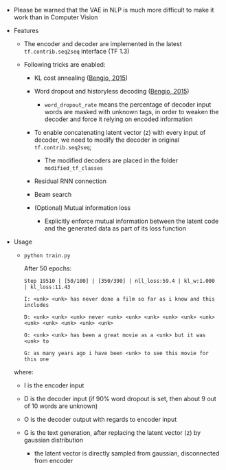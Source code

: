 * Please be warned that the VAE in NLP is much more difficult to make it work than in Computer Vision
* Features

   * The encoder and decoder are implemented in the latest ```tf.contrib.seq2seq``` interface (TF 1.3)

   * Following tricks are enabled:

     * KL cost annealing ([Bengio, 2015](https://arxiv.org/abs/1511.06349))

     * Word dropout and historyless decoding ([Bengio, 2015](https://arxiv.org/abs/1511.06349))
       * ```word_dropout_rate``` means the percentage of decoder input words are masked with unknown tags, in order to weaken the decoder and force it relying on encoded information

     * To enable concatenating latent vector (z) with every input of decoder, we need to modify the decoder in original ```tf.contrib.seq2seq```;
       * The modified decoders are placed in the folder ``` modified_tf_classes ```

     * Residual RNN connection

     * Beam search
     
     * (Optional) Mutual information loss
       * Explicitly enforce mutual information between the latent code and the generated data as part of its loss function

* Usage
   * ``` python train.py ```
    
       After 50 epochs:
       ```
       Step 19510 | [50/100] | [350/390] | nll_loss:59.4 | kl_w:1.000 | kl_loss:11.43 

       I: <unk> <unk> has never done a film so far as i know and this includes

       D: <unk> <unk> <unk> never <unk> <unk> <unk> <unk> <unk> <unk> <unk> <unk> <unk> <unk> <unk>

       O: <unk> <unk> has been a great movie as a <unk> but it was <unk> to

       G: as many years ago i have been <unk> to see this movie for this one
       ```
   where:
   * I is the encoder input

   * D is the decoder input (if 90% word dropout is set, then about 9 out of 10 words are unknown)

   * O is the decoder output with regards to encoder input

   * G is the text generation, after replacing the latent vector (z) by gaussian distribution
       * the latent vector is directly sampled from gaussian, disconnected from encoder
